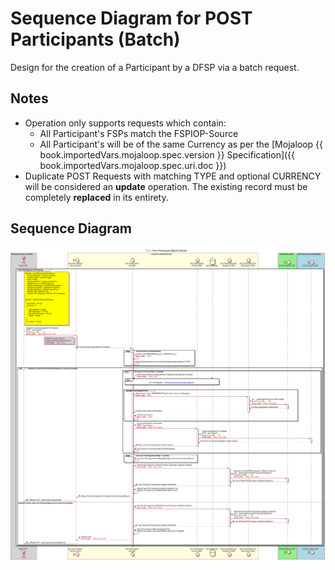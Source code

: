 # Sequence Diagram for POST Participants (Batch)

Design for the creation of a Participant by a DFSP via a batch request.

## Notes

- Operation only supports requests which contain:
  - All Participant's FSPs match the FSPIOP-Source
  - All Participant's will be of the same Currency as per the [Mojaloop {{ book.importedVars.mojaloop.spec.version }} Specification]({{ book.importedVars.mojaloop.spec.uri.doc }})
- Duplicate POST Requests with matching TYPE and optional CURRENCY will be considered an __update__ operation. The existing record must be completely __replaced__ in its entirety.

## Sequence Diagram

![seq-acct-lookup-post-participants-batch-7.1.1.svg](./assets/diagrams/sequence/seq-acct-lookup-post-participants-batch-7.1.1.svg)
